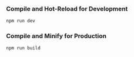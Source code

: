 ### Compile and Hot-Reload for Development

```sh
npm run dev
```

### Compile and Minify for Production

```sh
npm run build
```

